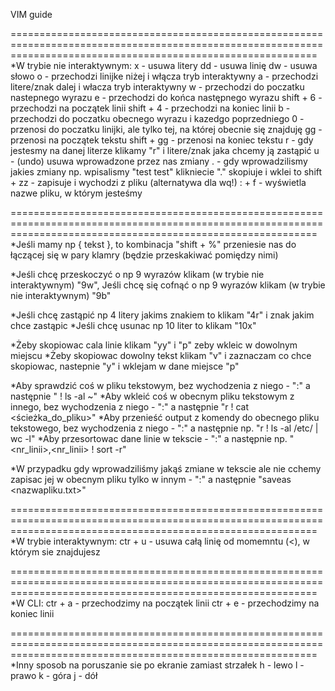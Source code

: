 VIM guide
 
=================================================================================================================================================================
*W trybie nie interaktywnym:
x - usuwa litery
dd - usuwa linię
dw - usuwa słowo
o - przechodzi linijke niżej i włącza tryb interaktywny
a - przechodzi litere/znak dalej i włacza tryb interaktywny
w - przechodzi do poczatku nastepnego wyrazu
e - przechodzi do końca następnego wyrazu
shift + 6 - przechodzi na początek linii
shift + 4 - przechodzi na koniec linii
b - przechodzi do poczatku obecnego wyrazu i kazedgo poprzedniego
0 - przenosi do poczatku linijki, ale tylko tej, na której obecnie się znajduję
gg - przenosi na początek tekstu
shift + gg - przenosi na koniec tekstu
r - gdy jestesmy na danej literze klikamy "r" i litere/znak jaka chcemy ją zastąpić
u - (undo) usuwa wprowadzone przez nas zmiany
. - gdy wprowadzilismy jakies zmiany np. wpisalismy "test test" klikniecie "." skopiuje i wklei to
shift + zz - zapisuje i wychodzi z pliku (alternatywa dla wq!)
: + f - wyświetla nazwe pliku, w którym jesteśmy
 
=================================================================================================================================================================
*Jeśli mamy np { tekst }, to kombinacja "shift + %" przeniesie nas do łączącej się w pary klamry (będzie przeskakiwać pomiędzy nimi)
 
*Jeśli chcę przeskoczyć o np 9 wyrazów klikam (w trybie nie interaktywnym) "9w", Jeśli chcę się cofnąć o np 9 wyrazów klikam (w trybie nie interaktywnym) "9b"
 
*Jeśli chcę zastąpić np 4 litery jakims znakiem to klikam "4r" i znak jakim chce zastąpic
*Jeśli chcę usunac np 10 liter to klikam "10x"
 
*Żeby skopiowac cala linie klikam "yy" i "p" zeby wkleic w dowolnym miejscu
*Żeby skopiowac dowolny tekst klikam "v" i zaznaczam co chce skopiowac, nastepnie "y" i wklejam w dane miejsce "p"
 
*Aby sprawdzić coś w pliku tekstowym, bez wychodzenia z niego - ":" a następnie  " ! ls -al ~"
*Aby wkleić coś w obecnym pliku tekstowym z innego, bez wychodzenia z niego - ":" a następnie  "r ! cat <ścieżka_do_pliku>"
*Aby przenieść output z komendy do obecnego pliku tekstowego, bez wychodzenia z niego - ":" a następnie np.  "r !  ls -al /etc/ | wc -l"
*Aby przesortowac dane linie w tekscie - ":" a następnie np.  "<nr_linii>,<nr_linii> ! sort -r"
 
*W przypadku gdy wprowadziliśmy jakąś zmiane w tekscie ale nie cchemy zapisac jej w obecnym pliku tylko w innym - ":" a następnie "saveas <nazwapliku.txt>"
 
=================================================================================================================================================================
*W trybie interaktywnym:
ctr + u - usuwa całą linię od momemntu (<), w którym sie znajdujesz
 
=================================================================================================================================================================
*W CLI:
ctr + a - przechodzimy na początek linii
ctr + e - przechodzimy na koniec linii
 
=================================================================================================================================================================
*Inny sposob na poruszanie sie po ekranie zamiast strzałek
h - lewo
l - prawo
k - góra
j - dół
 
